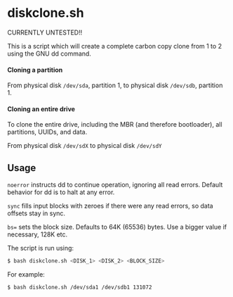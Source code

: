 # diskclone.sh

CURRENTLY UNTESTED!!

This is a script which will create a complete carbon copy clone from 1 to 2 using the GNU dd command.

#### Cloning a partition

From physical disk `/dev/sda`, partition 1, to physical disk `/dev/sdb`, partition 1.

#### Cloning an entire drive

To clone the entire drive, including the MBR (and therefore bootloader), all partitions, UUIDs, and data.

From physical disk `/dev/sdX` to physical disk `/dev/sdY`

## Usage

`noerror` instructs dd to continue operation, ignoring all read errors. Default behavior for dd is to halt at any error.

`sync` fills input blocks with zeroes if there were any read errors, so data offsets stay in sync.

`bs=` sets the block size. Defaults to 64K (65536) bytes. Use a bigger value if necessary, 128K etc.

The script is run using:

```bash
$ bash diskclone.sh <DISK_1> <DISK_2> <BLOCK_SIZE>
```

For example:

```bash
$ bash diskclone.sh /dev/sda1 /dev/sdb1 131072
```
